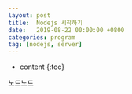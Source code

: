 ```yaml
---
layout: post
title:  Nodejs 시작하기
date:   2019-08-22 00:00:00 +0800
categories: program
tag: [nodejs, server]
---
```


* content
{:toc}

노드노드
